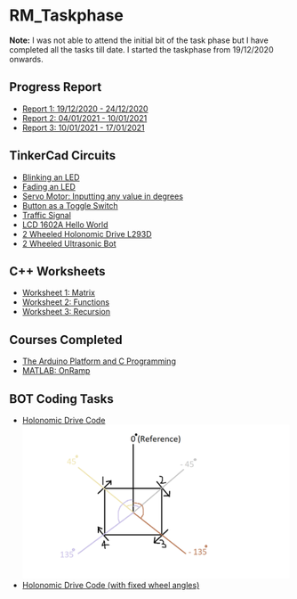 # RM_Taskphase
**Note:** I was not able to attend the initial bit of the task phase but I have completed all the tasks till date. I started the taskphase from 19/12/2020 onwards.

## Progress Report  
- [Report 1: 19/12/2020 - 24/12/2020](https://github.com/maanvisingh/RM_Taskphase/blob/main/Progress%20Reports/Progress%20Report%201.pdf)  
- [Report 2: 04/01/2021 - 10/01/2021](https://github.com/maanvisingh/RM_Taskphase/blob/main/Progress%20Reports/Progress%20Report%202.pdf) 
- [Report 3: 10/01/2021 - 17/01/2021](https://github.com/maanvisingh/RM_Taskphase/blob/main/Progress%20Reports/Progress%20Report%203.pdf)

## TinkerCad Circuits
- [Blinking an LED](https://github.com/maanvisingh/RM_Taskphase/blob/main/TinkerCad_Circuits/Blinking%20an%20LED.png)
- [Fading an LED](https://github.com/maanvisingh/RM_Taskphase/blob/main/TinkerCad_Circuits/Fading%20an%20LED.png)  
- [Servo Motor: Inputting any value in degrees](https://github.com/maanvisingh/RM_Taskphase/blob/main/TinkerCad_Circuits/Servo%20Motor%20(Inputting%20any%20value%20of%20degrees).png)  
- [Button as a Toggle Switch](https://github.com/maanvisingh/RM_Taskphase/blob/main/TinkerCad_Circuits/Button%20as%20a%20Toggle%20Switch.png)
- [Traffic Signal](https://github.com/maanvisingh/RM_Taskphase/blob/main/TinkerCad_Circuits/Traffic%20Light.png)
- [LCD 1602A Hello World](https://github.com/maanvisingh/RM_Taskphase/blob/main/TinkerCad_Circuits/LCD%20Hello%20World.png)
- [2 Wheeled Holonomic Drive L293D](https://github.com/maanvisingh/RM_Taskphase/blob/main/TinkerCad_Circuits/2%20Wheeled%20Holomic%20drive%20TinkerCad.pdf)
- [2 Wheeled Ultrasonic Bot](https://github.com/maanvisingh/RM_Taskphase/blob/main/TinkerCad_Circuits/Ultrasonic%20Bot%20TinkerCad.pdf)
  
## C++ Worksheets  
- [Worksheet 1: Matrix](https://github.com/maanvisingh/RM_Taskphase/tree/main/C%2B%2B%20Worksheets/Worksheet%201)  
- [Worksheet 2: Functions](https://github.com/maanvisingh/RM_Taskphase/tree/main/C%2B%2B%20Worksheets/Worksheet%202)  
- [Worksheet 3: Recursion](https://github.com/maanvisingh/RM_Taskphase/tree/main/C%2B%2B%20Worksheets/Worksheet%203)

## Courses Completed 
- [The Arduino Platform and C Programming](https://github.com/maanvisingh/RM_Taskphase/blob/main/Courses%20Completed/The%20Arduino%20Platform%20and%20C%20Programming.pdf)
- [MATLAB: OnRamp](https://github.com/maanvisingh/RM_Taskphase/blob/main/Courses%20Completed/MATLAB%20OnRamp.pdf)

## BOT Coding Tasks
- [Holonomic Drive Code](https://github.com/maanvisingh/RM_Taskphase/blob/main/Coding%20Tasks/Holonomic%20Drive%20Code.txt)
![Reference Image](https://github.com/maanvisingh/RM_Taskphase/blob/main/Coding%20Tasks/Reference%20Image.png)
- [Holonomic Drive Code (with fixed wheel angles)](https://github.com/maanvisingh/RM_Taskphase/blob/main/Coding%20Tasks/Holonomic%20Drive%20Code%20(with%20fixed%20wheel%20angles).txt)



